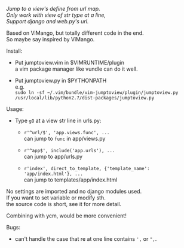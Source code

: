 
*Jump to a view's define from url map.*   
*Only work with view of str type at a line,*  
*Support django and web.py's url.*  

Based on ViMango, but totally different code in the end.  
So maybe say inspired by ViMango.  

Install:

* Put jumptoview.vim in $VIMRUNTIME/plugin  
    a vim package manager like vundle can do it well.

* Put jumptoview.py in $PYTHONPATH  
    e.g.  
    `sudo ln -sf ~/.vim/bundle/vim-jumptoview/plugin/jumptoview.py /usr/local/lib/python2.7/dist-packages/jumptoview.py`

Usage:  
* Type `gO` at a view str line in urls.py:

  * `r'^url/$', 'app.views.func', ...`  
      can jump to `func` in app/views.py

  * `r'^app$', include('app.urls'), ...`  
      can jump to app/urls.py

  * `r'index', direct_to_template, {'template_name': 'app/index.html'}, ...`  
      can jump to templates/app/index.html

No settings are imported and no django modules used.  
If you want to set variable or modify sth.  
the source code is short, see it for more detail.  

Combining with ycm, would be more convenient!

Bugs:
  * can't handle the case that re at one line contains `',` or `",`. 
